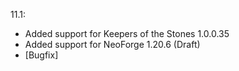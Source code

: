11.1:
- Added support for Keepers of the Stones 1.0.0.35
- Added support for NeoForge 1.20.6 (Draft)
- [Bugfix] 